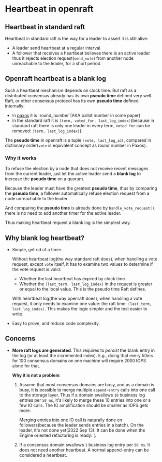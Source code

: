 # Heartbeat in openraft

## Heartbeat in standard raft

Heartbeat in standard raft is the way for a leader to assert it is still alive:
- A leader send heartbeat at a regular interval.
- A follower that receives a heartbeat believes there is an active leader thus it rejects election request(`send_vote`) from another node unreachable to the leader, for a short period.

## Openraft heartbeat is a blank log

Such a heartbeat mechanism depends on clock time.
But raft as a distributed consensus already has its own **pseudo time** defined very well.
Raft, or other consensus protocol has its own **pseudo time** defined internally:
- In [paxos](https://en.wikipedia.org/wiki/Paxos_(computer_science)) it is `round_number`(AKA ballot number in some paper).
- In the standard raft it is `(term, voted_for, last_log_index)`(because in standard raft there is only one leader in every term, `voted_for` can be removed: `(term, last_log_index)`).

The **pseudo time** in openraft is a tuple `(vote, last_log_id)`, compared in dictionary order(`vote` is equivalent concept as round number in Paxos).

### Why it works

To refuse the election by a node that does not receive recent messages from the current leader,
just let the active leader send a **blank log** to increase the **pseudo time** on a quorum.

Because the leader must have the greatest **pseudo time**,
thus by comparing the **pseudo time**, a follower automatically refuse election request from a node unreachable to the leader.

And comparing the **pseudo time** is already done by `handle_vote_request()`,
there is no need to add another timer for the active leader. 

Thus making heartbeat request a blank log is the simplest way.

## Why blank log heartbeat?

- Simple, get rid of a timer.

  Without heartbeat log(the way standard raft does), when handling a vote
  request, except `vote` itself, it has to examine two values to determine if
  the vote request is valid:
    - Whether the last heartbeat has expired by clock time.
    - Whether the `(last_term, last_log_index)` in the request is greater or equal to the local value. This is the pseudo time Raft defines.

  With heartbeat log(the way openraft does), when handling a vote request, it only needs to examine one value: the raft time: `(last_term, last_log_index)`. This makes the logic simpler and the test easier to write.

- Easy to prove, and reduce code complexity.


## Concerns

- **More raft logs are generated**.
  This requires to *persist* the blank entry in the log (or at least the incremented index).
  E.g., doing that every 50ms for 100 consensus domains on one machine will require 2000 IOPS alone for that.

  **Why it is not a problem**:

  1. Assume that most consensus domains are busy, and as a domain is busy, it is possible to merge multiple `append-entry` calls into one call to the storage layer.
     Thus if a domain swallows `10` business log entries per `50 ms`, it's likely to merge these 10 entries into one or a few IO calls.
     The IO amplification should be smaller as IOPS gets more.

     Merging entries into one IO call is naturally done on followers(because the leader sends entries in a batch).
     On the leader, it's not done yet(2022 Sep 13). It can be done when the Engine oriented refactoring is ready: (.

  2. If a consensus domain swallows `1` business log entry per `50 ms`. It does not need another heartbeat. A normal append-entry can be considered a heartbeat.
